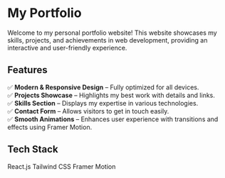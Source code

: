 # My Portfolio

Welcome to my personal portfolio website! This website showcases my skills, projects, and achievements in web development, providing an interactive and user-friendly experience.

## Features

✅ **Modern & Responsive Design** – Fully optimized for all devices.  
✅ **Projects Showcase** – Highlights my best work with details and links.  
✅ **Skills Section** – Displays my expertise in various technologies.  
✅ **Contact Form** – Allows visitors to get in touch easily.  
✅ **Smooth Animations** – Enhances user experience with transitions and effects using Framer Motion.

## Tech Stack
React.js
Tailwind CSS
Framer Motion
